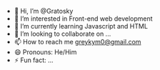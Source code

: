 - 👋 Hi, I’m @Gratosky
- 👀 I’m interested in Front-end web development
- 🌱 I’m currently learning Javascript and HTML
- 💞️ I’m looking to collaborate on ...
- 📫 How to reach me greykym0@gmail.com
- 😄 Pronouns: He/Him
- ⚡ Fun fact: ...

<!---
Gratosky/Gratosky is a ✨ special ✨ repository because its `README.md` (this file) appears on your GitHub profile.
You can click the Preview link to take a look at your changes.
--->
